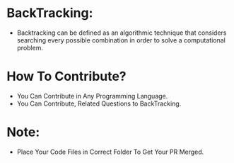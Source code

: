 # BackTracking:
- Backtracking can be defined as an algorithmic technique that considers searching every possible combination in order to solve a computational problem.

# How To Contribute?
- You Can Contribute in Any Programming Language.
- You Can Contribute, Related Questions to BackTracking.

# Note:
- Place Your Code Files in Correct Folder To Get Your PR Merged.
